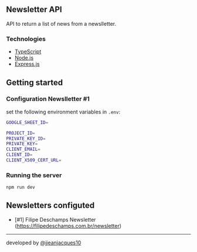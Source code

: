 ## Newsletter API

API to return a list of news from a newslletter.

### Technologies

* [TypeScript](https://www.typescriptlang.org/)
* [Node.js](https://nodejs.org/)
* [Express.js](https://expressjs.com/)


## Getting started

### Configuration Newslletter #1

set the following environment variables in `.env`:

``` bash
GOOGLE_SHEET_ID=

PROJECT_ID=
PRIVATE_KEY_ID=
PRIVATE_KEY=
CLIENT_EMAIL=
CLIENT_ID=
CLIENT_X509_CERT_URL=
```

### Running the server

``` bash
npm run dev
```

## Newsletters configuted

- [#1] Filipe Deschamps Newsletter (https://filipedeschamps.com.br/newsletter)

---
developed by [@jjeanjacques10](https://github.com/jjeanjacques10)